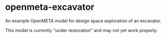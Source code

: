 # openmeta-excavator
An example OpenMETA model for design space exploration of an excavator.

This model is currently "under restoration" and may not yet work properly.
